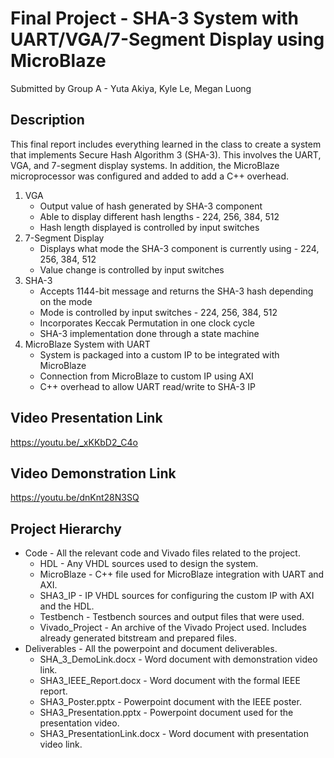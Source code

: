 # Final Project - SHA-3 System with UART/VGA/7-Segment Display using MicroBlaze
Submitted by Group A - Yuta Akiya, Kyle Le, Megan Luong

## Description
This final report includes everything learned in the class to create a system that implements Secure Hash Algorithm 3 (SHA-3). This involves the UART, VGA, and 7-segment display systems. In addition, the MicroBlaze microprocessor was configured and added to add a C++ overhead.

1. VGA
   * Output value of hash generated by SHA-3 component
   * Able to display different hash lengths - 224, 256, 384, 512
   * Hash length displayed is controlled by input switches
3. 7-Segment Display
   * Displays what mode the SHA-3 component is currently using - 224, 256, 384, 512
   * Value change is controlled by input switches
5. SHA-3
   * Accepts 1144-bit message and returns the SHA-3 hash depending on the mode
   * Mode is controlled by input switches - 224, 256, 384, 512
   * Incorporates Keccak Permutation in one clock cycle
   * SHA-3 implementation done through a state machine
7. MicroBlaze System with UART
   * System is packaged into a custom IP to be integrated with MicroBlaze
   * Connection from MicroBlaze to custom IP using AXI
   * C++ overhead to allow UART read/write to SHA-3 IP

## Video Presentation Link
https://youtu.be/_xKKbD2_C4o

## Video Demonstration Link
https://youtu.be/dnKnt28N3SQ 

## Project Hierarchy
* Code - All the relevant code and Vivado files related to the project.
  * HDL - Any VHDL sources used to design the system.
  * MicroBlaze - C++ file used for MicroBlaze integration with UART and AXI.
  * SHA3_IP - IP VHDL sources for configuring the custom IP with AXI and the HDL.
  * Testbench - Testbench sources and output files that were used.
  * Vivado_Project - An archive of the Vivado Project used. Includes already generated bitstream and prepared files.
* Deliverables - All the powerpoint and document deliverables.
  * SHA_3_DemoLink.docx - Word document with demonstration video link.
  * SHA3_IEEE_Report.docx - Word document with the formal IEEE report.
  * SHA3_Poster.pptx - Powerpoint document with the IEEE poster.
  * SHA3_Presentation.pptx - Powerpoint document used for the presentation video.
  * SHA3_PresentationLink.docx - Word document with presentation video link.
